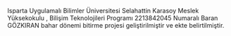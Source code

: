 Isparta Uygulamalı Bilimler Üniversitesi Selahattin Karasoy Meslek Yüksekokulu , Bilişim Teknolojileri Programı 2213842045 Numaralı Baran GÖZKIRAN bahar dönemi bitirme projesi geliştirilmiştir ve ekte belirtilmiştir.

